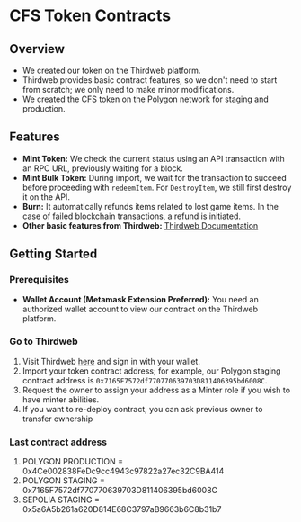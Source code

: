 # CFS Token Contracts

## Overview

- We created our token on the Thirdweb platform.
- Thirdweb provides basic contract features, so we don't need to start from scratch; we only need to make minor modifications.
- We created the CFS token on the Polygon network for staging and production.

## Features

- **Mint Token:** We check the current status using an API transaction with an RPC URL, previously waiting for a block.
- **Mint Bulk Token:** During import, we wait for the transaction to succeed before proceeding with `redeemItem`. For `DestroyItem`, we still first destroy it on the API.
- **Burn:** It automatically refunds items related to lost game items. In the case of failed blockchain transactions, a refund is initiated.
- **Other basic features from Thirdweb:** [Thirdweb Documentation](https://portal.thirdweb.com/contracts/build/base-contracts/erc-20/signature-mint-vote)

## Getting Started

### Prerequisites

- **Wallet Account (Metamask Extension Preferred):** You need an authorized wallet account to view our contract on the Thirdweb platform.

### Go to Thirdweb

1. Visit Thirdweb [here](https://thirdweb.com/explore) and sign in with your wallet.
2. Import your token contract address; for example, our Polygon staging contract address is `0x7165F7572df770770639703D811406395bd6008C`.
3. Request the owner to assign your address as a Minter role if you wish to have minter abilities.
4. If you want to re-deploy contract, you can ask previous owner to transfer ownership

### Last contract address
1. POLYGON PRODUCTION = 0x4Ce002838FeDc9cc4943c97822a27ec32C9BA414
2. POLYGON STAGING = 0x7165F7572df770770639703D811406395bd6008C
3. SEPOLIA STAGING = 0x5a6A5b261a620D814E68C3797aB9663b6C8b31b7